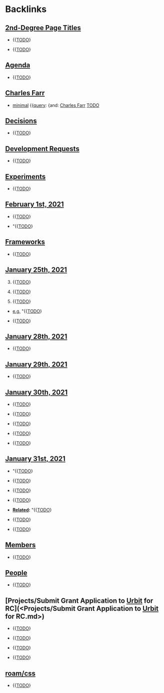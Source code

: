 
# Backlinks
## [2nd-Degree Page Titles](<2nd-Degree Page Titles.md>)
- {{[TODO](<TODO.md>)}

- {{[TODO](<TODO.md>)}

## [Agenda](<Agenda.md>)
- {{[TODO](<TODO.md>)}

## [Charles Farr](<Charles Farr.md>)
- [minimal](<minimal.md>) {{[query](<query.md>): {and: [Charles Farr](<Charles Farr.md>) [TODO](<TODO.md>)

## [Decisions](<Decisions.md>)
- {{[TODO](<TODO.md>)}

## [Development Requests](<Development Requests.md>)
- {{[TODO](<TODO.md>)}

## [Experiments](<Experiments.md>)
- {{[TODO](<TODO.md>)}

## [February 1st, 2021](<February 1st, 2021.md>)
- {{[TODO](<TODO.md>)}

- "{{[TODO](<TODO.md>)}

## [Frameworks](<Frameworks.md>)
- {{[TODO](<TODO.md>)}

## [January 25th, 2021](<January 25th, 2021.md>)
3. {{[TODO](<TODO.md>)}

11. {{[TODO](<TODO.md>)}

13. {{[TODO](<TODO.md>)}

- [e.g.](<e.g..md>) "{{[TODO](<TODO.md>)}

- {{[TODO](<TODO.md>)}

## [January 28th, 2021](<January 28th, 2021.md>)
- {{[TODO](<TODO.md>)}

## [January 29th, 2021](<January 29th, 2021.md>)
- {{[TODO](<TODO.md>)}

## [January 30th, 2021](<January 30th, 2021.md>)
- {{[TODO](<TODO.md>)}

- {{[TODO](<TODO.md>)}

- {{[TODO](<TODO.md>)}

- {{[TODO](<TODO.md>)}

- {{[TODO](<TODO.md>)}

## [January 31st, 2021](<January 31st, 2021.md>)
- "{{[TODO](<TODO.md>)}

- {{[TODO](<TODO.md>)}

- {{[TODO](<TODO.md>)}

- {{[TODO](<TODO.md>)}

- **[Related](<Related.md>):** "{{[TODO](<TODO.md>)}

- {{[TODO](<TODO.md>)}

- {{[TODO](<TODO.md>)}

## [Members](<Members.md>)
- {{[TODO](<TODO.md>)}

## [People](<People.md>)
- {{[TODO](<TODO.md>)}

## [Projects/Submit Grant Application to [Urbit](<Urbit.md>) for RC](<Projects/Submit Grant Application to [Urbit](<Urbit.md>) for RC.md>)
- {{[TODO](<TODO.md>)}

- {{[TODO](<TODO.md>)}

- {{[TODO](<TODO.md>)}

- {{[TODO](<TODO.md>)}

## [roam/css](<roam/css.md>)
- {{[TODO](<TODO.md>)}

